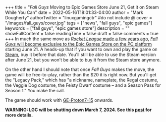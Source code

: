 +++
title = "*Fall Guys* Moving to Epic Games Store June 21, Get it on Steam While You Can"
date = 2022-05-16T18:01:33-04:00
author = "Mark Dougherty"
authorTwitter = "linuxgamingctr" #do not include @
cover = "/images/fall_guys/cover.jpg"
tags = ["news", "fall guys", "epic games"]
keywords = ["fall guys", "epic games store"]
description = ""
showFullContent = false
readingTime = false
draft = false
comments = true
+++
In much the same move as [*Rocket League* made a few years ago](https://www.rocketleague.com/news/psyonix-is-joining-the-epic-family-/), [*Fall Guys* will become exclusive to the Epic Games Store on the PC platform](https://www.fallguys.com/en-US/news/fall-guys-is-going-free-on-june-21-launching-on-playstation-nintendo-switch-xbox-and-the-epic-games-store) starting June 21. A heads-up that if you want to own and play the game on [Steam](https://store.steampowered.com/app/1097150/Fall_Guys_Ultimate_Knockout/), buy it before that date. You'll still be able to use the Steam version after June 21, but you won't be able to buy it from the Steam store anymore.

On the other hand I should note that once *Fall Guys* makes the move, the game will be free-to-play, rather than the $20 it is right now. But you'll get the "Legacy Pack," which has "a nickname, nameplate, the Regal costume, the Veggie Dog costume, the Feisty Dwarf costume – and a Season Pass for Season 1." You make the call.

The game should work with [GE-Proton7-15](https://linuxgamingcentral.com/posts/news-ge-proton7-15-released/) onwards.

**WARNING: LGC will be shutting down March 7, 2024. See this [post](https://linuxgamingcentral.com/posts/the-end-of-lgc/) for more details.**
